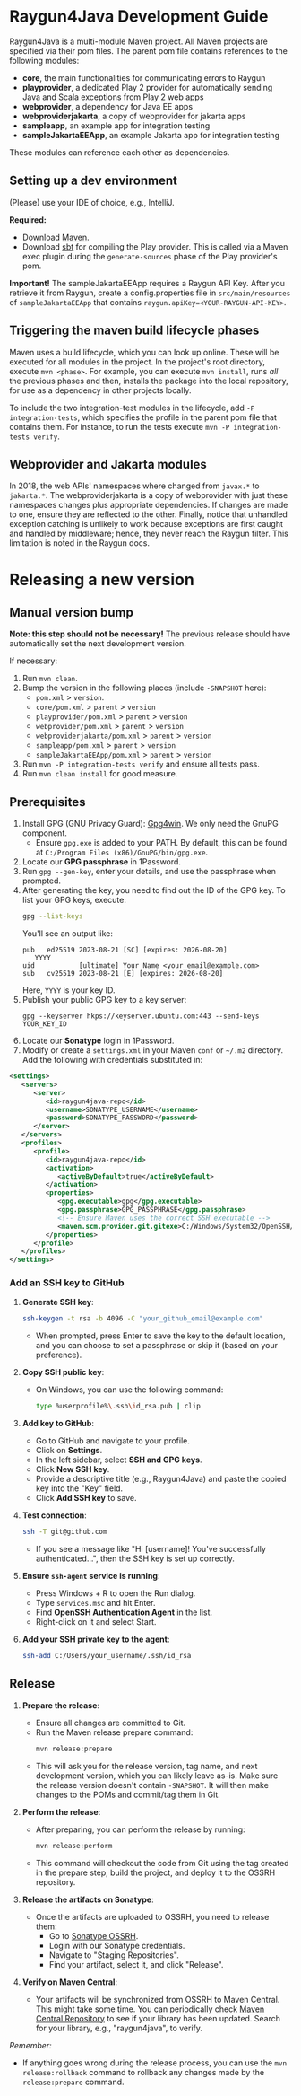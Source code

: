 # Raygun4Java Development Guide

Raygun4Java is a multi-module Maven project.
All Maven projects are specified via their pom files.
The parent pom file contains references to the following modules:
* <b>core</b>, the main functionalities for communicating errors to Raygun
* <b>playprovider</b>, a dedicated Play 2 provider for automatically sending Java and Scala exceptions from Play 2 web apps
* <b>webprovider</b>, a dependency for Java EE apps
* <b>webproviderjakarta</b>, a copy of webprovider for jakarta apps
* <b>sampleapp</b>, an example app for integration testing
* <b>sampleJakartaEEApp</b>, an example Jakarta app for integration testing

These modules can reference each other as dependencies.

## Setting up a dev environment
(Please) use your IDE of choice, e.g., IntelliJ.

<b>Required:</b>
- Download [Maven](https://maven.apache.org/download.cgi).
- Download [sbt](https://www.scala-sbt.org/download.html) for compiling the Play provider. This is called via a Maven exec plugin during the `generate-sources` phase of the Play provider's pom.

<b>Important!</b> The sampleJakartaEEApp requires a Raygun API Key.
After you retrieve it from Raygun, create a config.properties file in `src/main/resources` of `sampleJakartaEEApp` that contains `raygun.apiKey=<YOUR-RAYGUN-API-KEY>`.

## Triggering the maven build lifecycle phases

Maven uses a build lifecycle, which you can look up online.
These will be executed for all modules in the project.
In the project's root directory, execute `mvn <phase>`.
For example, you can execute `mvn install`, runs *all* the previous phases and then, installs the package into the local repository, for use as a dependency in other projects locally.

To include the two integration-test modules in the lifecycle, add `-P integration-tests`, which specifies the profile in the parent pom file that contains them.
For instance, to run the tests execute `mvn -P integration-tests verify`.

## Webprovider and Jakarta modules
In 2018, the web APIs' namespaces where changed from `javax.*` to `jakarta.*`.
The webproviderjakarta is a copy of webprovider with just these namespaces changes plus appropriate dependencies.
If changes are made to one, ensure they are reflected to the other.
Finally, notice that unhandled exception catching is unlikely to work because exceptions are first caught and handled by middleware; hence, they never reach the Raygun filter.
This limitation is noted in the Raygun docs.


# Releasing a new version

## Manual version bump
**Note: this step should not be necessary!** The previous release should have automatically set the next development version.

If necessary:
1. Run `mvn clean`.
2. Bump the version in the following places (include `-SNAPSHOT` here):
    - `pom.xml` > `version`.
    - `core/pom.xml` > `parent` > `version`
    - `playprovider/pom.xml` > `parent` > `version`
    - `webprovider/pom.xml` > `parent` > `version`
    - `webproviderjakarta/pom.xml` > `parent` > `version`
    - `sampleapp/pom.xml` > `parent` > `version`
    - `sampleJakartaEEApp/pom.xml` > `parent` > `version`
3. Run `mvn -P integration-tests verify` and ensure all tests pass.
4. Run `mvn clean install` for good measure.

## Prerequisites

1. Install GPG (GNU Privacy Guard): [Gpg4win](https://gpg4win.org/download.html). We only need the GnuPG component.
    - Ensure `gpg.exe` is added to your PATH. By default, this can be found at `C:/Program Files (x86)/GnuPG/bin/gpg.exe`.
2. Locate our **GPG passphrase** in 1Password.
3. Run `gpg --gen-key`, enter your details, and use the passphrase when prompted.
4. After generating the key, you need to find out the ID of the GPG key. To list your GPG keys, execute:
   ```bash
   gpg --list-keys
   ```
   You'll see an output like:
   ```
   pub   ed25519 2023-08-21 [SC] [expires: 2026-08-20]
      YYYY
   uid           [ultimate] Your Name <your_email@example.com>
   sub   cv25519 2023-08-21 [E] [expires: 2026-08-20]
   ```
   Here, `YYYY` is your key ID.
5. Publish your public GPG key to a key server:
   ```
   gpg --keyserver hkps://keyserver.ubuntu.com:443 --send-keys YOUR_KEY_ID
   ```
6. Locate our **Sonatype** login in 1Password.
7. Modify or create a `settings.xml` in your Maven `conf` or `~/.m2` directory. Add the following with credentials substituted in:
```xml
<settings>
   <servers>
      <server>
         <id>raygun4java-repo</id>
         <username>SONATYPE_USERNAME</username>
         <password>SONATYPE_PASSWORD</password>
      </server>
   </servers>
   <profiles>
      <profile>
         <id>raygun4java-repo</id>
         <activation>
            <activeByDefault>true</activeByDefault>
         </activation>
         <properties>
            <gpg.executable>gpg</gpg.executable>
            <gpg.passphrase>GPG_PASSPHRASE</gpg.passphrase>
            <!-- Ensure Maven uses the correct SSH executable -->
            <maven.scm.provider.git.gitexe>C:/Windows/System32/OpenSSH/ssh.exe</maven.scm.provider.git.gitexe>
         </properties>
      </profile>
   </profiles>
</settings>
```

### Add an SSH key to GitHub

1. **Generate SSH key**:
   ```bash
   ssh-keygen -t rsa -b 4096 -C "your_github_email@example.com"
   ```
   - When prompted, press Enter to save the key to the default location, and you can choose to set a passphrase or skip it (based on your preference).

2. **Copy SSH public key**:
   - On Windows, you can use the following command:
     ```bash
     type %userprofile%\.ssh\id_rsa.pub | clip
     ```

3. **Add key to GitHub**:
   - Go to GitHub and navigate to your profile.
   - Click on **Settings**.
   - In the left sidebar, select **SSH and GPG keys**.
   - Click **New SSH key**.
   - Provide a descriptive title (e.g., Raygun4Java) and paste the copied key into the "Key" field.
   - Click **Add SSH key** to save.

4. **Test connection**:
   ```bash
   ssh -T git@github.com
   ```
   - If you see a message like "Hi [username]! You've successfully authenticated...", then the SSH key is set up correctly.

5. **Ensure `ssh-agent` service is running**:
   - Press Windows + R to open the Run dialog.
   - Type `services.msc` and hit Enter.
   - Find **OpenSSH Authentication Agent** in the list.
   - Right-click on it and select Start.

6. **Add your SSH private key to the agent**:
   ```bash
   ssh-add C:/Users/your_username/.ssh/id_rsa
   ```

## Release

1. **Prepare the release**:
    - Ensure all changes are committed to Git.
    - Run the Maven release prepare command:
      ```bash
      mvn release:prepare
      ```
    - This will ask you for the release version, tag name, and next development version, which you can likely leave as-is. Make sure the release version doesn't contain `-SNAPSHOT`. It will then make changes to the POMs and commit/tag them in Git.

2. **Perform the release**:
    - After preparing, you can perform the release by running:
      ```bash
      mvn release:perform
      ```
    - This command will checkout the code from Git using the tag created in the prepare step, build the project, and deploy it to the OSSRH repository.

3. **Release the artifacts on Sonatype**:
    - Once the artifacts are uploaded to OSSRH, you need to release them:
        - Go to [Sonatype OSSRH](https://oss.sonatype.org/#stagingRepositories).
        - Login with our Sonatype credentials.
        - Navigate to "Staging Repositories".
        - Find your artifact, select it, and click "Release".

4. **Verify on Maven Central**:
    - Your artifacts will be synchronized from OSSRH to Maven Central. This might take some time. You can periodically check [Maven Central Repository](https://search.maven.org/) to see if your library has been updated. Search for your library, e.g., "raygun4java", to verify.

*Remember:*
- If anything goes wrong during the release process, you can use the `mvn release:rollback` command to rollback any changes made by the `release:prepare` command.
